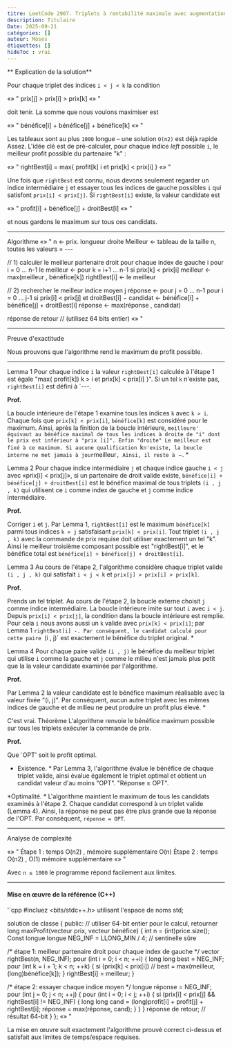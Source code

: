 ```yaml
---
titre: LeetCode 2907. Triplets à rentabilité maximale avec augmentation des prix Je...
description: Titulaire
Date: 2025-09-21
catégories: []
auteur: Moses
étiquettes: []
hideToc : vrai
---
```

** Explication de la solution**

Pour chaque triplet des indices `i < j < k` la condition

«» "
prix[j] > prix[i] > prix[k]
«» "

doit tenir.
La somme que nous voulons maximiser est

«» "
bénéfice[i] + bénéfice[j] + bénéfice[k]
«» "

Les tableaux sont au plus `1000` longue – une solution `O(n2)` est déjà rapide
Assez.
L'idée clé est de pré-calculer, pour chaque indice *left* possible `i`,
le meilleur profit possible du partenaire "k" :

«» "
rightBest[i] = max{ profit[k] i et prix[k] < prix[i] }
«» "

Une fois que `rightBest` est connu, nous devons seulement regarder un indice intermédiaire `j` et
essayer tous les indices de gauche possibles `i` qui satisfont `prix[i] < prix[j]`.
Si `rightBest[i]` existe, la valeur candidate est

«» "
profit[i] + bénéfice[j] + droitBest[i]
«» "

et nous gardons le maximum sur tous ces candidats.

-----------------------------------------------------------------------------------

Algorithme
«» "
n ← prix. longueur
droite Meilleur ← tableau de la taille n, toutes les valeurs = ---

// 1) calculer le meilleur partenaire droit pour chaque index de gauche i
pour i = 0 ... n-1
le meilleur ←
pour k = i+1 ... n-1
si prix[k] < prix[i]
meilleur ← max(meilleur , bénéfice[k])
rightBest[i] ← le meilleur

// 2) rechercher le meilleur indice moyen j
réponse ←
pour j = 0 ... n-1
pour i = 0 ... j-1
si prix[i] < prix[j] et droitBest[i] −
candidat ← bénéfice[i] + bénéfice[j] + droitBest[i]
réponse ← max(réponse , candidat)

réponse de retour // (utilisez 64 bits entier)
«» "

-----------------------------------------------------------------------------------

Preuve d'exactitude

Nous prouvons que l'algorithme rend le maximum de profit possible.

---

Lemma 1
Pour chaque indice `i` la valeur `rightBest[i]` calculée à l'étape 1 est égale
"max{ profit[k]) k > i et prix[k] < prix[i] }".
Si un tel `k` n'existe pas, `rightBest[i]` est défini à `---.

**Prof.**

La boucle intérieure de l'étape 1 examine tous les indices `k` avec `k > i`.
Chaque fois que `prix[k] < prix[i]`, `bénéfice[k]` est considéré pour le maximum.
Ainsi, après la finition de la boucle intérieure, `meilleure' équivaut au bénéfice maximal de
tous les indices à droite de "i" dont le prix est inférieur à "prix [i]".
Enfin "droite" Le meilleur est fixé à ce maximum.
Si aucune qualification `k` n'existe, la boucle interne ne met jamais à jour `meilleur`,
Ainsi, il reste à `−. *



Lemma 2
Pour chaque indice intermédiaire `j` et chaque indice gauche `i < j` avec
«prix[i] < prix[j]», si un partenaire de droit valide existe,
`bénéfice[i] + bénéfice[j] + droitBest[i]` est le bénéfice maximal de tous
triplets `(i , j , k)` qui utilisent ce `i` comme index de gauche
et `j` comme indice intermédiaire.

**Prof.**

Corriger `i` et `j`.
Par Lemma 1, `rightBest[i]` est le maximum `bénéfice[k]` parmi tous
indices `k > j` satisfaisant `prix[k] < prix[i]`.
Tout triplet `(i , j , k)` avec la commande de prix requise doit utiliser
exactement un tel "k".
Ainsi le meilleur troisième composant possible est "rightBest[i]",
et le bénéfice total est `bénéfice[i] + bénéfice[j] + droitBest[i]`.



Lemma 3
Au cours de l'étape 2, l'algorithme considère chaque triplet valide
`(i , j , k)` qui satisfait `i < j < k` et `prix[j] > prix[i] > prix[k]`.

**Prof.**

Prends un tel triplet.
Au cours de l'étape 2, la boucle externe choisit `j` comme indice intermédiaire.
La boucle intérieure imite sur tout `i` avec `i < j`.
Depuis `prix[i] < prix[j]`, la condition dans la boucle intérieure est remplie.
Pour cela `i` nous avons aussi un `k` valide avec `prix[k] < prix[i]`;
par Lemma 1 `rightBest[i] -.
Par conséquent, le candidat calculé pour cette paire `(i , j)` est
exactement le bénéfice du triplet original. *



Lemma 4
Pour chaque paire valide `(i , j)` le bénéfice du meilleur triplet qui utilise
`i` comme la gauche et `j` comme le milieu n'est jamais plus petit que la
la valeur candidate examinée par l'algorithme.

**Prof.**

Par Lemma 2 la valeur candidate est le bénéfice maximum réalisable
avec la valeur fixée "(i, j)".
Par conséquent, aucun autre triplet avec les mêmes indices de gauche et de milieu ne peut
produire un profit plus élevé. *



C'est vrai. Théorème
L'algorithme renvoie le bénéfice maximum possible sur tous les triplets
exécuter la commande de prix.

**Prof.**

Que `OPT' soit le profit optimal.

* Existence. *
Par Lemma 3, l'algorithme évalue le bénéfice de chaque triplet valide,
ainsi évalue également le triplet optimal et obtient un candidat
valeur d'au moins "OPT".
"Réponse ≥ OPT".

*Optimalité. *
L'algorithme maintient le maximum de tous les candidats examinés à l'étape 2.
Chaque candidat correspond à un triplet valide (Lemma 4).
Ainsi, la réponse ne peut pas être plus grande que la réponse de l'OPT.
Par conséquent, `réponse = OPT`.



-----------------------------------------------------------------------------------

Analyse de complexité

«» "
Étape 1 : temps O(n2) , mémoire supplémentaire O(n)
Étape 2 : temps O(n2) , O(1) mémoire supplémentaire
«» "

Avec `n ≤ 1000` le programme répond facilement aux limites.

-----------------------------------------------------------------------------------

#### Mise en œuvre de la référence (C++)

'`cpp
#incluez <bits/stdc++.h>
utilisant l'espace de noms std;

solution de classe {
public:
// utiliser 64-bit entier pour le calcul, retourner
long maxProfit(vecteur<int> prix, vecteur<int> bénéfice) {
int n = (int)price.size();
Const longue longue NEG_INF = LLONG_MIN / 4; // sentinelle sûre

/* étape 1: meilleur partenaire droit pour chaque index de gauche */
vector<long long> rightBest(n, NEG_INF);
pour (int i = 0; i < n; ++i) {
long long best = NEG_INF;
pour (int k = i + 1; k < n; ++k) {
si (prix[k] < prix[i]) //
best = max(meilleur, (long)bénéfice[k]);
}
rightBest[i] = meilleur;
}

/* étape 2: essayer chaque indice moyen */
longue réponse = NEG_INF;
pour (int j = 0; j < n; ++j) {
pour (int i = 0; i < j; ++i) {
si (prix[i] < prix[j] && rightBest[i] != NEG_INF) {
long long cand = (long)profit[i] + profit[j] + rightBest[i];
réponse = max(réponse, cand);
}
}
}
réponse de retour; // résultat 64-bit
}
};
«» "

La mise en œuvre suit exactement l'algorithme prouvé correct ci-dessus
et satisfait aux limites de temps/espace requises.